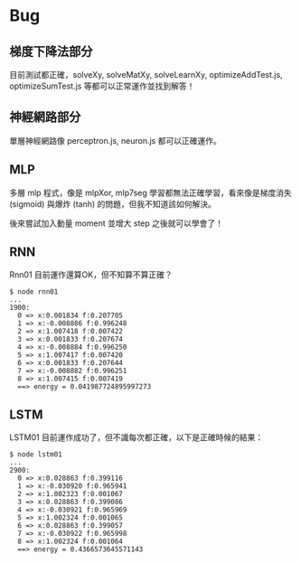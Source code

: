 # Bug

## 梯度下降法部分

目前測試都正確，solveXy, solveMatXy, solveLearnXy, optimizeAddTest.js, optimizeSumTest.js 等都可以正常運作並找到解答！


## 神經網路部分

單層神經網路像 perceptron.js, neuron.js 都可以正確運作。

## MLP

多層 mlp 程式，像是 mlpXor, mlp7seg 學習都無法正確學習，看來像是梯度消失 (sigmoid) 與爆炸 (tanh) 的問題，但我不知道該如何解決。

後來嘗試加入動量 moment 並增大 step 之後就可以學會了！

## RNN

Rnn01 目前運作還算OK，但不知算不算正確？

```
$ node rnn01
...
1900:
  0 => x:0.001834 f:0.207705
  1 => x:-0.008886 f:0.996248
  2 => x:1.007418 f:0.007422
  3 => x:0.001833 f:0.207674
  4 => x:-0.008884 f:0.996250
  5 => x:1.007417 f:0.007420
  6 => x:0.001833 f:0.207644
  7 => x:-0.008882 f:0.996251
  8 => x:1.007415 f:0.007419
  ==> energy = 0.041987724895997273
```

## LSTM

LSTM01 目前運作成功了，但不識每次都正確，以下是正確時候的結果：

```
$ node lstm01
...
2900:
  0 => x:0.028863 f:0.399116
  1 => x:-0.030920 f:0.965941
  2 => x:1.002323 f:0.001067
  3 => x:0.028863 f:0.399086
  4 => x:-0.030921 f:0.965969
  5 => x:1.002324 f:0.001065
  6 => x:0.028863 f:0.399057
  7 => x:-0.030922 f:0.965998
  8 => x:1.002324 f:0.001064
  ==> energy = 0.4366573645571143
```
